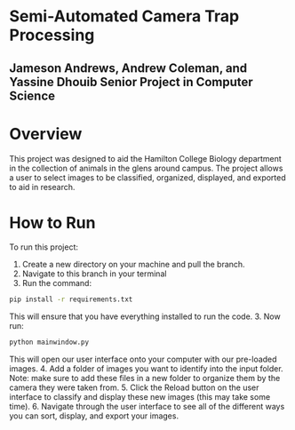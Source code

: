 # Semi-Automated Camera Trap Processing 
## Jameson Andrews, Andrew Coleman, and Yassine Dhouib Senior Project in Computer Science

# Overview
This project was designed to aid the Hamilton College Biology department in the collection of animals in the glens around campus. The project allows a user to select images to be classified, organized, displayed, and exported to aid in research.

# How to Run
To run this project:
1. Create a new directory on your machine and pull the branch.
2. Navigate to this branch in your terminal
2. Run the command:
```bash
pip install -r requirements.txt
```
This will ensure that you have everything installed to run the code.
3. Now run:
```bash
python mainwindow.py
```
This will open our user interface onto your computer with our pre-loaded images.
4. Add a folder of images you want to identify into the input folder. Note: make sure to add these files in a new folder to organize them by the camera they were taken from.
5. Click the Reload button on the user interface to classify and display these new images (this may take some time).
6. Navigate through the user interface to see all of the different ways you can sort, display, and export your images.